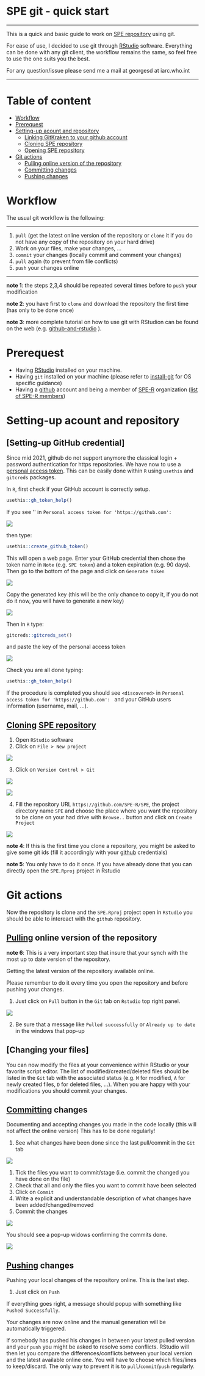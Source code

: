 SPE git - quick start
=====================

-----

This is a quick and basic guide to work on [SPE repository](https://github.com/SPE-R/SPE) using git.

For ease of use, I decided to use git through [RStudio](https://posit.co/download/rstudio-desktop/) software. Everything can be done with any git client, the workflow remains the same, so feel free to use the one suits you the best.

For any question/issue please send me a mail at georgesd at iarc.who.int

-----

# Table of content

- [Workflow](#workflow)
- [Prerequest](#prerequest)
- [Setting-up acount and repository](#setting-up-acount-and-repository)
  * [Linking GitKraken to your github account](#linking-gitkraken-to-your-github-account)
  * [Cloning SPE repository](#cloning-spe-repository)
  * [Opening SPE repository](#opening-spe-repository)
- [Git actions](#git-actions)
  * [Pulling online version of the repository](#pulling-online-version-of-the-repository)
  * [Committing changes](#committing-changes)
  * [Pushing changes](#pushing-changes)
  


# Workflow

The usual git workflow is the following:

-----
1. `pull` (get the latest online version of the repository or `clone` it if you do not have any copy of the repository on your hard drive)
2. Work on your files, make your changes, ...
3. `commit` your changes (locally commit and comment your changes)
4. `pull` again (to prevent from file conflicts)
5. `push` your changes online

-----

**note 1**: the steps 2,3,4 should be repeated several times before to `push` your modification

**note 2**: you have first to `clone` and download the repository the first time (has only to be done once)

**note 3**: more complete tutorial on how to use git with RStudion can be found on the web (e.g. [github-and-rstudio](https://resources.github.com/github-and-rstudio/) ). 

# Prerequest

  - Having [RStudio](https://posit.co/download/rstudio-desktop/) installed on your machine.
  - Having `git` installed on your machine (please refer to [install-git](https://happygitwithr.com/install-git.html#install-git) for OS specific guidance)
  - Having a [github](https://github.com/) account and being a member of [SPE-R](https://github.com/orgs/SPE-R) 
  organization ([list of SPE-R members](https://github.com/orgs/SPE-R/people))

# Setting-up acount and repository

## [Setting-up GitHub credential]

Since mid 2021, github do not support anymore the classical login + password authentication for https repositories. We have now to use a [personal access token](https://docs.github.com/en/authentication/keeping-your-account-and-data-secure/creating-a-personal-access-token). This can be easily done within `R` using `usethis` and `gitcreds` packages.

In `R`, first check if your GitHub account is correctly setup.

```r
usethis::gh_token_help()
```

If you see '<uset>' in `Personal access token for 'https://github.com':`

![](https://github.com/SPE-R/SPE/blob/master/misc/SPE_git-quick_start-images/spe_git-quick_start-010.png)

then type:

```r
usethis::create_github_token()
```

This will open a web page. Enter your GitHub credential then chose the token name in `Note` (e.g. `SPE token`) and a token expiration (e.g. 90 days). Then go to the bottom of the page and click on `Generate token`
 
![](https://github.com/SPE-R/SPE/blob/master/misc/SPE_git-quick_start-images/spe_git-quick_start-011.png)

Copy the generated key (this will be the only chance to copy it, if you do not do it now, you will have to generate a new key)

![](https://github.com/SPE-R/SPE/blob/master/misc/SPE_git-quick_start-images/spe_git-quick_start-012.png)

Then in `R` type:

```r
gitcreds::gitcreds_set()
```

and paste the key of the personal access token

![](https://github.com/SPE-R/SPE/blob/master/misc/SPE_git-quick_start-images/spe_git-quick_start-009.png)

Check you are all done typing:

```r
usethis::gh_token_help()
```

If the procedure is completed you should see `<discovered>` in `Personal access token for 'https://github.com': ` and your GitHub users information (username, mail, ...).

## [Cloning](https://git-scm.com/docs/git-clone) [SPE repository](https://github.com/SPE-R/SPE)

1. Open `RStudio` software
2. Click on `File > New project`

![](https://github.com/SPE-R/SPE/blob/master/misc/SPE_git-quick_start-images/spe_git-quick_start-001.png)

3. Click on `Version Control > Git`

![](https://github.com/SPE-R/SPE/blob/master/misc/SPE_git-quick_start-images/spe_git-quick_start-002.png)

![](https://github.com/SPE-R/SPE/blob/master/misc/SPE_git-quick_start-images/spe_git-quick_start-003.png)

4. Fill the repository URL `https://github.com/SPE-R/SPE`, the project directory name `SPE` and choose the place where you want the repository to be clone on your had drive with `Browse..` button and click on `Create Project`

![](https://github.com/SPE-R/SPE/blob/master/misc/SPE_git-quick_start-images/spe_git-quick_start-004.png)

**note 4**: If this is the first time you clone a repository, you might be asked to give some git ids (fill it accordingly with your [github](https://github.com/) credentials)


**note 5**: You only have to do it once. If you have already done that you can directly open the `SPE.Rproj` project in Rstudio

# Git actions

Now the repository is clone and the `SPE.Rproj` project open in `Rstudio` you should be able to intereact with the `github` repository. 

## [Pulling](https://git-scm.com/docs/git-pull) online version of the repository 

**note 6**: This is a very important step that insure that your synch with the most up to date version of the repository.

Getting the latest version of the repository available online.

Please remember to do it every time you open the repository and before pushing your changes.

1. Just click on `Pull` button in the `Git` tab on `Rstudio` top right panel.

![](https://github.com/SPE-R/SPE/blob/master/misc/SPE_git-quick_start-images/spe_git-quick_start-004b.png)

2. Be sure that a message like `Pulled successfully` or `Already up to date` in the windows that pop-up

## [Changing your files]

You can now modify the files at your convenience within RStudio or your favorite script editor.
The list of modified/created/deleted files should be listed in the `Git` tab with the associated status
(e.g. `M` for modified, `A` for newly created files, `D` for deleted files, ...). When you are happy with your modifications you should commit your changes.

## [Committing](https://git-scm.com/docs/git-commit) changes

Documenting and accepting changes you made in the code locally (this will not affect the online version)
This has to be done regularly!

1. See what changes have been done since the last pull/commit in the `Git` tab 

![](https://github.com/SPE-R/SPE/blob/master/misc/SPE_git-quick_start-images/spe_git-quick_start-005.png)

1. Tick the files you want to commit/stage (i.e. commit the changed you have done on the file)
2. Check that all and only the files you want to commit have been selected
3. Click on `Commit` 
3. Write a explicit and understandable description of what changes have been added/changed/removed
4. Commit the changes

![](https://github.com/SPE-R/SPE/blob/master/misc/SPE_git-quick_start-images/spe_git-quick_start-006.png)

You should see a pop-up widows confirming the commits done.

![](https://github.com/SPE-R/SPE/blob/master/misc/SPE_git-quick_start-images/spe_git-quick_start-007.png)

## [Pushing](https://git-scm.com/docs/git-push) changes

Pushing your local changes of the repository online.
This is the last step. 

1. Just click on `Push`

If everything goes right, a message should popup with something like `Pushed Successfully`.

Your changes are now online and the manual generation will be automatically triggered. 

If somebody has pushed his changes in between your latest pulled version and your `push` you might be asked to resolve some conflicts.
RStudio will then let you compare the differences/conflicts between your local version and the latest available online one. You will have to choose which files/lines to keep/discard.
The only way to prevent it is to `pull`/`commit`/`push` regularly.